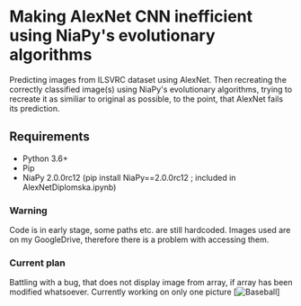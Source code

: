 # Making AlexNet CNN inefficient using NiaPy's evolutionary algorithms
Predicting images from  ILSVRC dataset using AlexNet. Then recreating the correctly classified image(s) using NiaPy's evolutionary algorithms, trying to recreate it as similiar to original as possible, to the point, that AlexNet fails its prediction.

## Requirements
* Python 3.6+
* Pip
* NiaPy 2.0.0rc12 (pip install NiaPy==2.0.0rc12 ; included in AlexNetDiplomska.ipynb) 

### Warning
Code is in early stage, some paths etc. are still hardcoded. Images used are on my GoogleDrive, therefore there is a problem with accessing them. 

### Current plan
Battling with a bug, that does not display image from array, if array has been modified whatsoever.
Currently working on only one picture [![Baseball](.github/bejzbol.JPEG?raw=true)]
